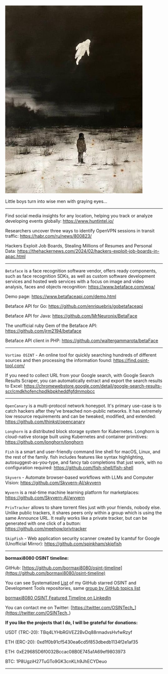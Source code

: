 ![alt text](img/50.jpg)

Little boys turn into wise men with graying eyes...

----

Find social media insights for any location, helping you track or analyze developing events globally: https://www.huntintel.io/

Researchers uncover three ways to identify OpenVPN sessions in transit traffic: https://habr.com/ru/news/800823/

Hackers Exploit Job Boards, Stealing Millions of Resumes and Personal Data: https://thehackernews.com/2024/02/hackers-exploit-job-boards-in-apac.html

----

```Betaface``` is a face recognition software vendor, offers ready components, such as face recognition SDKs, as well as custom software development services and hosted web services with a focus on image and video analysis, faces and objects recognition: https://www.betaface.com/wpa/

Demo page: https://www.betafaceapi.com/demo.html

Betaface API for Go: https://github.com/enriquebris/gobetafaceapi

Betaface API for Java: https://github.com/MrNeuronix/BetaFace

The unofficial ruby Gem of the Betaface API: https://github.com/jrm2194/betaface

Betaface API client in PHP: https://github.com/waltergammarota/betaFace

----

```Vortimo OSINT``` - An online tool for quickly searching hundreds of different sources and then processing the information found: https://find.osint-tool.com/

If you need to collect URL from your Google search, with Google Search Results Scraper, you can automatically extract and export the search results to Excel: https://chromewebstore.google.com/detail/google-search-results-scr/cmdkhofenchpdlkbpkheddfgfdmmobcc

----

```OpenCanary``` is a multi-protocol network honeypot. It's primary use-case is to catch hackers after they've breached non-public networks. It has extremely low resource requirements and can be tweaked, modified, and extended: https://github.com/thinkst/opencanary

```Longhorn``` is a distributed block storage system for Kubernetes. Longhorn is cloud-native storage built using Kubernetes and container primitives: https://github.com/longhorn/longhorn

```Fish``` is a smart and user-friendly command line shell for macOS, Linux, and the rest of the family. fish includes features like syntax highlighting, autosuggest-as-you-type, and fancy tab completions that just work, with no configuration required: https://github.com/fish-shell/fish-shell

```Skyvern``` - Automate browser-based workflows with LLMs and Computer Vision: https://github.com/Skyvern-AI/skyvern

```Wyvern``` is a real-time machine learning platform for marketplaces: https://github.com/Skyvern-AI/wyvern

```PrivTracker``` allows to share torrent files just with your friends, nobody else. Unlike public trackers, it shares peers only within a group which is using the same Announce URL. It really works like a private tracker, but can be generated with one click of a button: https://github.com/meehow/privtracker

```SkipFish``` - Web application security scanner created by lcamtuf for Google (Unofficial Mirror): https://github.com/spinkham/skipfish

----

**bormaxi8080 OSINT timeline:**

GitHub: [https://github.com/bormaxi8080/osint-timeline](https://github.com/bormaxi8080/osint-timeline)

You can see Systematized [List](https://github.com/bormaxi8080/github-starred-repos-builder/blob/main/starred_repos.md) of my GitHub starred OSINT and Development Tools repositories, same [group by GitHub topics list](https://github.com/bormaxi8080/starred)

[bormaxi8080 OSINT Featured Timeline on LinkedIn](https://www.linkedin.com/in/osintech/details/featured/)

You can contact me on Twitter: [https://twitter.com/OSINTech_](https://twitter.com/OSINTech_)

**If you like the projects that I do, I will be grateful for donations:**

USDT (TRC-20): TBq4LYHbRGVEZ2BvDq88rmadvsHvfwRzyf

ETH (ERC-20): 0xd1f0b91cf5430ea6cd5f853dbedb1134f2e1af35

ETH: 0xE29685D6f0032Bccac08B0E745a1A69ef9803973

BTC: 1P8UgziH27TuGTo9GK3cnKLh9JhECYDeuo

----
